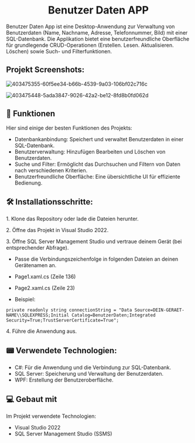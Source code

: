 <h1 align="center" id="title">Benutzer Daten APP</h1>



<p id="description">Benutzer Daten App ist eine Desktop-Anwendung zur Verwaltung von Benutzerdaten (Name, Nachname, Adresse, Telefonnummer, Bild) mit einer SQL-Datenbank. Die Applikation bietet eine benutzerfreundliche Oberfläche für grundlegende CRUD-Operationen (Erstellen. Lesen. Aktualisieren. Löschen) sowie Such- und Filterfunktionen.</p>

<h2>Projekt Screenshots:</h2>

![403475355-60f5ee34-b66b-4539-9a03-106bf02c716c](https://github.com/user-attachments/assets/00b7f8fe-652b-4aac-b6e0-b524a2f0bbb1)


![403475448-5ada3847-9026-42a2-be12-8fd8b0fd062d](https://github.com/user-attachments/assets/39ddf96c-b0bf-4f87-903e-d46344d3326b)

  
  
<h2>🏢 Funktionen</h2>

Hier sind einige der besten Funktionen des Projekts:

*   Datenbankanbindung: Speichert und verwaltet Benutzerdaten in einer SQL-Datenbank.
*   Benutzerverwaltung: Hinzufügen Bearbeiten und Löschen von Benutzerdaten.
*   Suche und Filter: Ermöglicht das Durchsuchen und Filtern von Daten nach verschiedenen Kriterien.
*   Benutzerfreundliche Oberfläche: Eine übersichtliche UI für effiziente Bedienung.

<h2>🛠️ Installationsschritte:</h2>

<p>1. Klone das Repository oder lade die Dateien herunter.</p>

<p>2. Öffne das Projekt in Visual Studio 2022.</p>

<p>3. Öffne SQL Server Management Studio und vertraue deinem Gerät (bei entsprechender Abfrage).</p>

* Passe die Verbindungszeichenfolge in folgenden Dateien an deinen Gerätenamen an.

* Page1.xaml.cs (Zeile 136)

* Page2.xaml.cs (Zeile 23)

* Beispiel:

```
private readonly string connectionString = "Data Source=DEIN-GERAET-NAME\\SQLEXPRESS;Initial Catalog=BenutzerDaten;Integrated Security=True;TrustServerCertificate=True";
```

<p>4. Führe die Anwendung aus.</p>

<h2>📟 Verwendete Technologien:</h2>

* C#: Für die Anwendung und die Verbindung zur SQL-Datenbank.
* SQL Server: Speicherung und Verwaltung der Benutzerdaten.
* WPF: Erstellung der Benutzeroberfläche.

  
  
<h2>💻 Gebaut mit</h2>

Im Projekt verwendete Technologien:

*   Visual Studio 2022
*   SQL Server Management Studio (SSMS)



